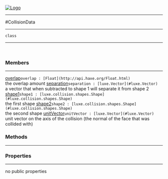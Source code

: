 
[![Logo](../../../images/logo.png)](../../../api/index.html)

---



#CollisionData



---

`class`
<span class="meta">

</span>


---

&nbsp;
&nbsp;

<h3>Members</h3> <hr/><span class="member apipage">
            <a name="overlap"><a class="lift" href="#overlap">overlap</a></a><code class="signature apipage">overlap : [Float](http://api.haxe.org/Float.html)</code><br/></span>
        <span class="small_desc_flat">the overlap amount</span><span class="member apipage">
            <a name="separation"><a class="lift" href="#separation">separation</a></a><code class="signature apipage">separation : [luxe.Vector](#luxe.Vector)</code><br/></span>
        <span class="small_desc_flat">a vector that when subtracted to shape 1 will separate it from shape 2</span><span class="member apipage">
            <a name="shape1"><a class="lift" href="#shape1">shape1</a></a><code class="signature apipage">shape1 : [luxe.collision.shapes.Shape](#luxe.collision.shapes.Shape)</code><br/></span>
        <span class="small_desc_flat">the first shape</span><span class="member apipage">
            <a name="shape2"><a class="lift" href="#shape2">shape2</a></a><code class="signature apipage">shape2 : [luxe.collision.shapes.Shape](#luxe.collision.shapes.Shape)</code><br/></span>
        <span class="small_desc_flat">the second shape</span><span class="member apipage">
            <a name="unitVector"><a class="lift" href="#unitVector">unitVector</a></a><code class="signature apipage">unitVector : [luxe.Vector](#luxe.Vector)</code><br/></span>
        <span class="small_desc_flat">unit vector on the axis of the collision (the normal of the face that was collided with)</span>

<h3>Methods</h3> <hr/>

<h3>Properties</h3> <hr/>no public properties

&nbsp;
&nbsp;
&nbsp;
